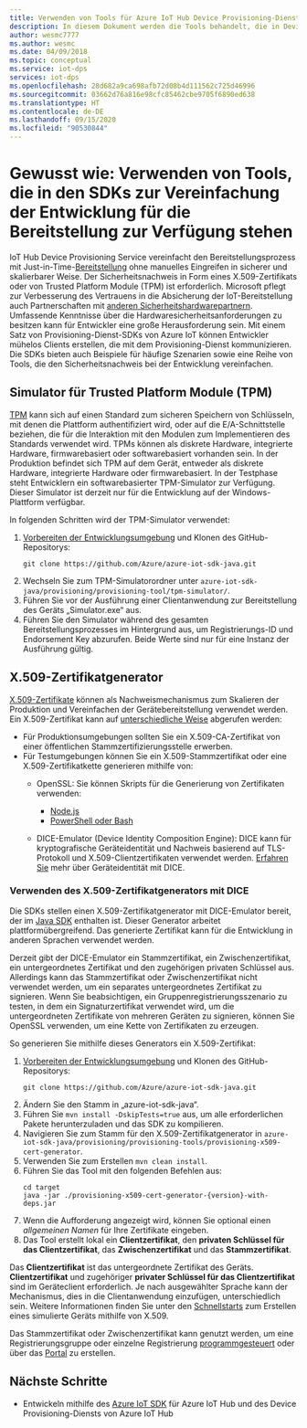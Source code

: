```yaml
---
title: Verwenden von Tools für Azure IoT Hub Device Provisioning-Dienst-SDKs
description: In diesem Dokument werden die Tools behandelt, die in Device Provisioning Service-SDKs (DPS) von Azure IoT Hub für die Entwicklung bereitgestellt werden
author: wesmc7777
ms.author: wesmc
ms.date: 04/09/2018
ms.topic: conceptual
ms.service: iot-dps
services: iot-dps
ms.openlocfilehash: 28d682a9ca698afb72d08b4d111562c725d46996
ms.sourcegitcommit: 03662d76a816e98cfc85462cbe9705f6890ed638
ms.translationtype: HT
ms.contentlocale: de-DE
ms.lasthandoff: 09/15/2020
ms.locfileid: "90530844"
---
```

# <a name="how-to-use-tools-provided-in-the-sdks-to-simplify-development-for-provisioning"></a>Gewusst wie: Verwenden von Tools, die in den SDKs zur Vereinfachung der Entwicklung für die Bereitstellung zur Verfügung stehen
IoT Hub Device Provisioning Service vereinfacht den Bereitstellungsprozess mit Just-in-Time-[Bereitstellung](about-iot-dps.md#provisioning-process) ohne manuelles Eingreifen in sicherer und skalierbarer Weise.  Der Sicherheitsnachweis in Form eines X.509-Zertifikats oder von Trusted Platform Module (TPM) ist erforderlich.  Microsoft pflegt zur Verbesserung des Vertrauens in die Absicherung der IoT-Bereitstellung auch Partnerschaften mit [anderen Sicherheitshardwarepartnern](https://azure.microsoft.com/blog/azure-iot-supports-new-security-hardware-to-strengthen-iot-security/). Umfassende Kenntnisse über die Hardwaresicherheitsanforderungen zu besitzen kann für Entwickler eine große Herausforderung sein. Mit einem Satz von Provisioning-Dienst-SDKs von Azure IoT können Entwickler mühelos Clients erstellen, die mit dem Provisioning-Dienst kommunizieren. Die SDKs bieten auch Beispiele für häufige Szenarien sowie eine Reihe von Tools, die den Sicherheitsnachweis bei der Entwicklung vereinfachen.

## <a name="trusted-platform-module-tpm-simulator"></a>Simulator für Trusted Platform Module (TPM)
[TPM](https://docs.microsoft.com/azure/iot-dps/concepts-security) kann sich auf einen Standard zum sicheren Speichern von Schlüsseln, mit denen die Plattform authentifiziert wird, oder auf die E/A-Schnittstelle beziehen, die für die Interaktion mit den Modulen zum Implementieren des Standards verwendet wird. TPMs können als diskrete Hardware, integrierte Hardware, firmwarebasiert oder softwarebasiert vorhanden sein.  In der Produktion befindet sich TPM auf dem Gerät, entweder als diskrete Hardware, integrierte Hardware oder firmwarebasiert. In der Testphase steht Entwicklern ein softwarebasierter TPM-Simulator zur Verfügung.  Dieser Simulator ist derzeit nur für die Entwicklung auf der Windows-Plattform verfügbar.

In folgenden Schritten wird der TPM-Simulator verwendet:
1. [Vorbereiten der Entwicklungsumgebung](https://docs.microsoft.com/azure/iot-dps/quick-enroll-device-x509-java) und Klonen des GitHub-Repositorys:
   ```
   git clone https://github.com/Azure/azure-iot-sdk-java.git
   ```
2. Wechseln Sie zum TPM-Simulatorordner unter ```azure-iot-sdk-java/provisioning/provisioning-tool/tpm-simulator/```.
3. Führen Sie vor der Ausführung einer Clientanwendung zur Bereitstellung des Geräts „Simulator.exe“ aus.
4. Führen Sie den Simulator während des gesamten Bereitstellungsprozesses im Hintergrund aus, um Registrierungs-ID und Endorsement Key abzurufen.  Beide Werte sind nur für eine Instanz der Ausführung gültig.

## <a name="x509-certificate-generator"></a>X.509-Zertifikatgenerator
[X.509-Zertifikate](https://docs.microsoft.com/azure/iot-dps/concepts-security#x509-certificates) können als Nachweismechanismus zum Skalieren der Produktion und Vereinfachen der Gerätebereitstellung verwendet werden.  Ein X.509-Zertifikat kann auf [unterschiedliche Weise](https://docs.microsoft.com/azure/iot-hub/iot-hub-x509ca-overview#how-to-get-an-x509-ca-certificate) abgerufen werden:
* Für Produktionsumgebungen sollten Sie ein X.509-CA-Zertifikat von einer öffentlichen Stammzertifizierungsstelle erwerben.
* Für Testumgebungen können Sie ein X.509-Stammzertifikat oder eine X.509-Zertifikatkette generieren mithilfe von:
    * OpenSSL: Sie können Skripts für die Generierung von Zertifikaten verwenden:
        * [Node.js](https://github.com/Azure/azure-iot-sdk-node/tree/master/provisioning/tools)
        * [PowerShell oder Bash](https://github.com/Azure/azure-iot-sdk-c/blob/master/tools/CACertificates/CACertificateOverview.md)
        
    * DICE-Emulator (Device Identity Composition Engine): DICE kann für kryptografische Geräteidentität und Nachweis basierend auf TLS-Protokoll und X.509-Clientzertifikaten verwendet werden.  [Erfahren Sie](https://www.microsoft.com/research/publication/device-identity-dice-riot-keys-certificates/) mehr über Geräteidentität mit DICE.

### <a name="using-x509-certificate-generator-with-dice-emulator"></a>Verwenden des X.509-Zertifikatgenerators mit DICE
Die SDKs stellen einen X.509-Zertifikatgenerator mit DICE-Emulator bereit, der im [Java SDK](https://github.com/Azure/azure-iot-sdk-java/tree/master/provisioning/provisioning-tools/provisioning-x509-cert-generator) enthalten ist.  Dieser Generator arbeitet plattformübergreifend.  Das generierte Zertifikat kann für die Entwicklung in anderen Sprachen verwendet werden.

Derzeit gibt der DICE-Emulator ein Stammzertifikat, ein Zwischenzertifikat, ein untergeordnetes Zertifikat und den zugehörigen privaten Schlüssel aus.  Allerdings kann das Stammzertifikat oder Zwischenzertifikat nicht verwendet werden, um ein separates untergeordnetes Zertifikat zu signieren.  Wenn Sie beabsichtigen, ein Gruppenregistrierungsszenario zu testen, in dem ein Signaturzertifikat verwendet wird, um die untergeordneten Zertifikate von mehreren Geräten zu signieren, können Sie OpenSSL verwenden, um eine Kette von Zertifikaten zu erzeugen.

So generieren Sie mithilfe dieses Generators ein X.509-Zertifikat:
1. [Vorbereiten der Entwicklungsumgebung](https://docs.microsoft.com/azure/iot-dps/quick-enroll-device-x509-java) und Klonen des GitHub-Repositorys:
   ```
   git clone https://github.com/Azure/azure-iot-sdk-java.git
   ```
2. Ändern Sie den Stamm in „azure-iot-sdk-java“.
3. Führen Sie ```mvn install -DskipTests=true``` aus, um alle erforderlichen Pakete herunterzuladen und das SDK zu kompilieren.
4. Navigieren Sie zum Stamm für den X.509-Zertifikatgenerator in ```azure-iot-sdk-java/provisioning/provisioning-tools/provisioning-x509-cert-generator```.
5. Verwenden Sie zum Erstellen ```mvn clean install```.
6. Führen Sie das Tool mit den folgenden Befehlen aus:
   ```
   cd target
   java -jar ./provisioning-x509-cert-generator-{version}-with-deps.jar
   ```
7. Wenn die Aufforderung angezeigt wird, können Sie optional einen _allgemeinen Namen_ für Ihre Zertifikate eingeben.
8. Das Tool erstellt lokal ein **Clientzertifikat**, den **privaten Schlüssel für das Clientzertifikat**, das **Zwischenzertifikat** und das **Stammzertifikat**.

Das **Clientzertifikat** ist das untergeordnete Zertifikat des Geräts.  **Clientzertifikat** und zugehöriger **privater Schlüssel für das Clientzertifikat** sind im Geräteclient erforderlich. Je nach ausgewählter Sprache kann der Mechanismus, dies in die Clientanwendung einzufügen, unterschiedlich sein.  Weitere Informationen finden Sie unter den [Schnellstarts](https://docs.microsoft.com/azure/iot-dps/quick-create-simulated-device-x509) zum Erstellen eines simulierte Geräts mithilfe von X.509.

Das Stammzertifikat oder Zwischenzertifikat kann genutzt werden, um eine Registrierungsgruppe oder einzelne Registrierung [programmgesteuert](https://docs.microsoft.com/azure/iot-dps/how-to-manage-enrollments-sdks) oder über das [Portal](https://docs.microsoft.com/azure/iot-dps/how-to-manage-enrollments) zu erstellen.

## <a name="next-steps"></a>Nächste Schritte
* Entwickeln mithilfe des [Azure IoT SDK]( https://github.com/Azure/azure-iot-sdks) für Azure IoT Hub und des Device Provisioning-Diensts von Azure IoT Hub
